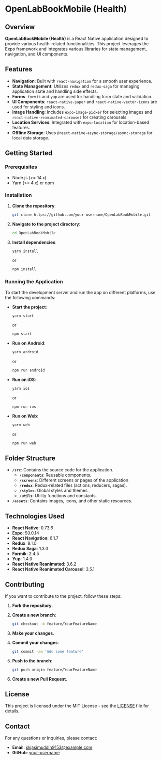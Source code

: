 # OpenLabBookMobile (Health)

## Overview

**OpenLabBookMobile (Health)** is a React Native application designed to provide various health-related functionalities. This project leverages the Expo framework and integrates various libraries for state management, navigation, and UI components.

## Features

- **Navigation**: Built with `react-navigation` for a smooth user experience.
- **State Management**: Utilizes `redux` and `redux-saga` for managing application state and handling side effects.
- **Forms**: `formik` and `yup` are used for handling form state and validation.
- **UI Components**: `react-native-paper` and `react-native-vector-icons` are used for styling and icons.
- **Image Handling**: Includes `expo-image-picker` for selecting images and `react-native-reanimated-carousel` for creating carousels.
- **Location Services**: Integrated with `expo-location` for location-based features.
- **Offline Storage**: Uses `@react-native-async-storage/async-storage` for local data storage.

## Getting Started

### Prerequisites

- Node.js (>= 14.x)
- Yarn (>= 4.x) or npm

### Installation

1. **Clone the repository**:

   ```bash
   git clone https://github.com/your-username/OpenLabBookMobile.git
   ```

2. **Navigate to the project directory**:

   ```bash
   cd OpenLabBookMobile
   ```

3. **Install dependencies**:

   ```bash
   yarn install
   ```

   or

   ```bash
   npm install
   ```

### Running the Application

To start the development server and run the app on different platforms, use the following commands:

- **Start the project**:

  ```bash
  yarn start
  ```

  or

  ```bash
  npm start
  ```

- **Run on Android**:

  ```bash
  yarn android
  ```

  or

  ```bash
  npm run android
  ```

- **Run on iOS**:

  ```bash
  yarn ios
  ```

  or

  ```bash
  npm run ios
  ```

- **Run on Web**:

  ```bash
  yarn web
  ```

  or

  ```bash
  npm run web
  ```

## Folder Structure

- **`/src`**: Contains the source code for the application.
  - **`/components`**: Reusable components.
  - **`/screens`**: Different screens or pages of the application.
  - **`/redux`**: Redux-related files (actions, reducers, sagas).
  - **`/styles`**: Global styles and themes.
  - **`/utils`**: Utility functions and constants.
- **`/assets`**: Contains images, icons, and other static resources.

## Technologies Used

- **React Native**: 0.73.6
- **Expo**: 50.0.14
- **React Navigation**: 6.1.7
- **Redux**: 9.1.0
- **Redux Saga**: 1.3.0
- **Formik**: 2.4.5
- **Yup**: 1.4.0
- **React Native Reanimated**: 3.6.2
- **React Native Reanimated Carousel**: 3.5.1

## Contributing

If you want to contribute to the project, follow these steps:

1. **Fork the repository**.
2. **Create a new branch**:

   ```bash
   git checkout -b feature/YourFeatureName
   ```

3. **Make your changes**.
4. **Commit your changes**:

   ```bash
   git commit -am 'Add some feature'
   ```

5. **Push to the branch**:

   ```bash
   git push origin feature/YourFeatureName
   ```

6. **Create a new Pull Request**.

## License

This project is licensed under the MIT License - see the [LICENSE](LICENSE) file for details.

## Contact

For any questions or inquiries, please contact:

- **Email**: skjasimuddin9153@example.com
- **GitHub**: [your-username](https://github.com/jasim0021)
